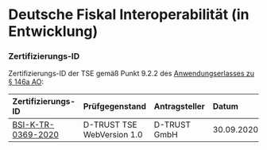 # Deutsche Fiskal Interoperabilität (in Entwicklung)

### Zertifizierungs-ID

Zertifizierungs-ID der TSE gemäß Punkt 9.2.2 des [Anwendungserlasses zu § 146a AO](https://docs.fiskaltrust.cloud/doc/productdescription-de-doc/product-service-description/media/2019-06-17-einfuehrung-paragraf-146a-AO-anwendungserlass-zu-paragraf-146a-AO.pdf):

| Zertifizierungs-ID | Prüfgegenstand | Antragsteller | Datum |
| :----------------------------------------------------------- | :----------------------------------------------------------- | :----------------------------------------------------------- | :----------------------------------------------------------- |
| [BSI-K-TR-0369-2020](https://www.bsi.bund.de/SharedDocs/Zertifikate_TR/Technische_Sicherheitseinrichtungen/BSI-K-TR-0369-2020.html) | D-TRUST TSE WebVersion 1.0                                   | D-TRUST GmbH                                                 | 30.09.2020                                                   |

